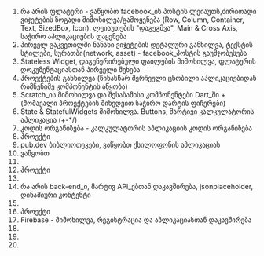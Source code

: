 <ol>
    <li>რა არის ფლატერი - ვაწყობთ facebook_ის პოსტის ლეიაუთს,ძირითადი ვიჯეტების ზოგადი მიმოხილვა/გამოყენება (Row,
        Column, Container, Text, SizedBox, Icon). ლეიაუთების "დაგეგმვა", Main & Cross Axis, საჭირო აპლიკაციების დაყენება
    </li>
    <li>პირველ გაკვეთილში ნანახი ვიჯეტების დეტალური განხილვა, ტექსტის სტილები, სურათბი(network, asset) - facebook_პოსტის
        გაუმჯობესება</li>
    <li>Stateless Widget, დაგენერირებული ფაილების მიმოხილვა, ფლატერის დოკუმენტაციასთან პირველი შეხება</li>
    <li>პროექტების განხილვა (წინასწარ შერჩეული ცნობილი აპლიკაციებიდან რამნენიმე კომპონენტის აწყობა)</li>
    <li>Scratch_ის მიმოხილვა და შესაბამისი კომპონენტები Dart_ში + (მომავალი პროექტების მიხედვით საჭირო დარტის ფიჩერები)
    </li>
    <li>State & StatefulWidgets მიმოხილვა. Buttons, მარტივი კალკულატორის აპლიკაცია (+-*/)</li>
    <li>კოდის ორგანიზება - კალკულატორის აპლიკაციის კოდის ორგანიზება</li>
    <li>პროექტი</li>
    <li>pub.dev ბიბლიოთეკები, ვაწყობთ ქსილოფონის აპლიკაციას</li>
    <li>ვაწყობთ </li>
    <li></li>
    <li>პროექტი</li>
    <li></li>
    <li>რა არის back-end_ი, მარტივ API_ებთან დაკავშირება, jsonplaceholder, დინამიური კონტენტი</li>
    <li></li>
    <li>პროექტი</li>
    <li>Firebase - მიმოხილვა, რეგისტრაცია და აპლიკაციასთან დაკავშირება</li>
    <li></li>
    <li></li>
    <li></li>
</ol>